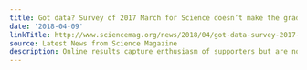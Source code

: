 ```yaml
---
title: Got data? Survey of 2017 March for Science doesn’t make the grade
date: '2018-04-09'
linkTitle: http://www.sciencemag.org/news/2018/04/got-data-survey-2017-march-science-doesn-t-make-grade
source: Latest News from Science Magazine
description: Online results capture enthusiasm of supporters but are not representative
---
```

